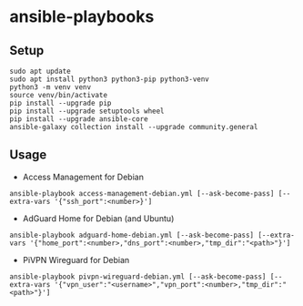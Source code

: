 # ansible-playbooks

## Setup

```
sudo apt update
sudo apt install python3 python3-pip python3-venv
python3 -m venv venv
source venv/bin/activate
pip install --upgrade pip
pip install --upgrade setuptools wheel
pip install --upgrade ansible-core
ansible-galaxy collection install --upgrade community.general
```

## Usage

- Access Management for Debian
```
ansible-playbook access-management-debian.yml [--ask-become-pass] [--extra-vars '{"ssh_port":<number>}']
```

- AdGuard Home for Debian (and Ubuntu)
```
ansible-playbook adguard-home-debian.yml [--ask-become-pass] [--extra-vars '{"home_port":<number>,"dns_port":<number>,"tmp_dir":"<path>"}']
```

- PiVPN Wireguard for Debian
```
ansible-playbook pivpn-wireguard-debian.yml [--ask-become-pass] [--extra-vars '{"vpn_user":"<username>","vpn_port":<number>,"tmp_dir":"<path>"}']
```
